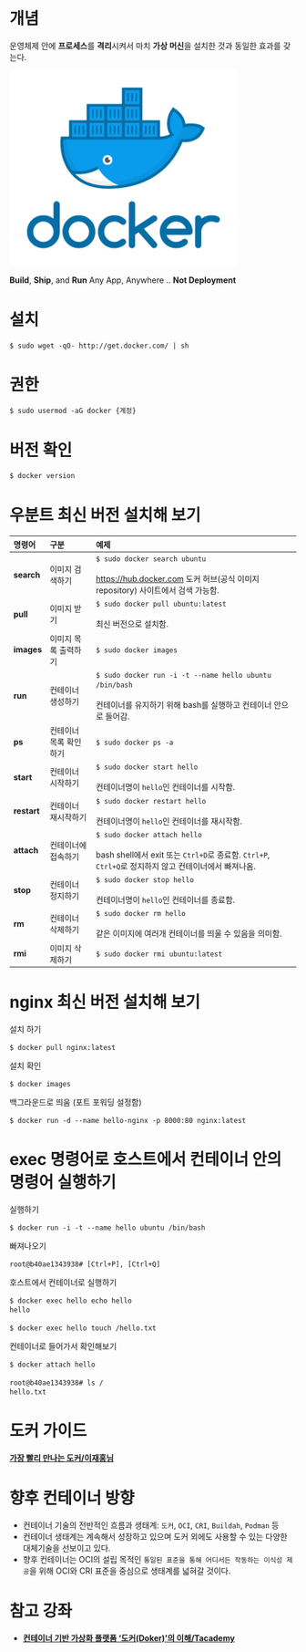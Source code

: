 개념
=====
운영체제 안에 **프로세스**를 **격리**시켜서 마치 **가상 머신**을 설치한 것과 동일한 효과를 갖는다.

<img title="docker" src="./images/docker.png" alt="docker" width="400px">

**Build**, **Ship**, and **Run** Any App, Anywhere .. **Not Deployment**

설치
=====
```
$ sudo wget -qO- http://get.docker.com/ | sh
```

권한
=====
```
$ sudo usermod -aG docker {계정}
```

버전 확인
=====
```
$ docker version
```

우분트 최신 버전 설치해 보기
=====

| 명령어 | 구분 | 예제 |
|:---|:---|:---|
| **search** | 이미지 검색하기 | ```$ sudo docker search ubuntu``` <br/><br/> https://hub.docker.com 도커 허브(공식 이미지 repository) 사이트에서 검색 가능함. |
| **pull** | 이미지 받기 | ```$ sudo docker pull ubuntu:latest``` <br/><br/> 최신 버전으로 설치함. |
| **images** | 이미지 목록 출력하기 | ```$ sudo docker images``` |
| **run** | 컨테이너 생성하기 | ```$ sudo docker run -i -t --name hello ubuntu /bin/bash``` <br/><br/> 컨테이너를 유지하기 위해 bash를 실행하고 컨테이너 안으로 들어감. |
| **ps** | 컨테이너 목록 확인하기 | ```$ sudo docker ps -a``` |
| **start** | 컨테이너 시작하기 | ```$ sudo docker start hello``` <br/><br/> 컨테이너명이 `hello`인 컨테이너를 시작함. |
| **restart** | 컨테이너 재시작하기 | ```$ sudo docker restart hello``` <br/><br/> 컨테이너명이 `hello`인 컨테이너를 재시작함. |
| **attach** | 컨테이너에 접속하기 | ```$ sudo docker attach hello``` <br/><br/> bash shell에서 exit 또는 `Ctrl+D`로 종료함. `Ctrl+P`, `Ctrl+Q`로 정지하지 않고 컨테이너에서 빠져나옴. |
| **stop** | 컨테이너 정지하기 | ```$ sudo docker stop hello``` <br/><br/> 컨테이너명이 `hello`인 컨테이너를 종료함. |
| **rm** | 컨테이너 삭제하기 | ```$ sudo docker rm hello``` <br/><br/> 같은 이미지에 여러개 컨테이너를 띄울 수 있음을 의미함. |
| **rmi** | 이미지 삭제하기 | ```$ sudo docker rmi ubuntu:latest``` |

nginx 최신 버전 설치해 보기
=====
설치 하기
```
$ docker pull nginx:latest
```

설치 확인
```
$ docker images
```

백그라운드로 띄움 (포트 포워딩 설정함)
```
$ docker run -d --name hello-nginx -p 8000:80 nginx:latest
```

exec 명령어로 호스트에서 컨테이너 안의 명령어 실행하기
=====
실행하기
```
$ docker run -i -t --name hello ubuntu /bin/bash 
```

빠져나오기
```
root@b40ae1343938# [Ctrl+P], [Ctrl+Q]
```

호스트에서 컨테이너로 실행하기
```
$ docker exec hello echo hello
hello

$ docker exec hello touch /hello.txt
```

컨테이너로 들어가서 확인해보기
```
$ docker attach hello

root@b40ae1343938# ls /
hello.txt
```

도커 가이드
=====

[**가장 빨리 만나는 도커/이재홍님**](http://pyrasis.com/docker.html)

향후 컨테이너 방향
=====

- 컨테이너 기술의 전반적인 흐름과 생태계: `도커`, `OCI`, `CRI`, `Buildah`, `Podman` 등
- 컨테이너 생태계는 계속해서 성장하고 있으며 도커 외에도 사용할 수 있는 다양한 대체기술을 선보이고 있다. 
- 향후 컨테이너는 OCI의 설립 목적인 `통일된 표준을 통해 어디서든 작동하는 이식성 제공`을 위해 OCI와 CRI 표준을 중심으로 생태계를 넓혀갈 것이다.

참고 강좌
=====

- [**컨테이너 기반 가상화 플랫폼 ‘도커(Doker)’의 이해/Tacademy**](https://tacademy.skplanet.com/live/player/onlineLectureDetail.action?seq=125)
